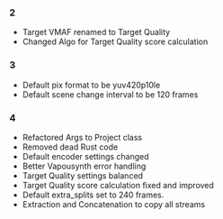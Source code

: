 ### 2
- Target VMAF renamed to Target Quality
- Changed Algo for Target Quality score calculation

### 3
- Default pix format to be yuv420p10le
- Default scene change interval to be 120 frames

### 4
- Refactored Args to Project class
- Removed dead Rust code
- Default encoder settings changed
- Better Vapousynth error handling
- Target Quality settings balanced
- Target Quality score calculation fixed and improved
- Default extra_splits set to 240 frames.
- Extraction and Concatenation to copy all streams
